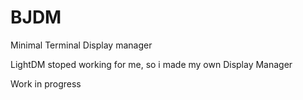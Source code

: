 # BJDM
Minimal Terminal Display manager


LightDM stoped working for me, so i made my own Display Manager


Work in progress
